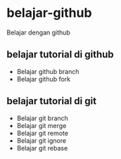 # belajar-github
Belajar dengan github

## belajar tutorial di github
- Belajar github branch
- Belajar github fork

## belajar tutorial di git
- Belajar git branch
- Belajar git merge
- Belajar git remote
- Belajar git ignore
- Belajar git rebase
